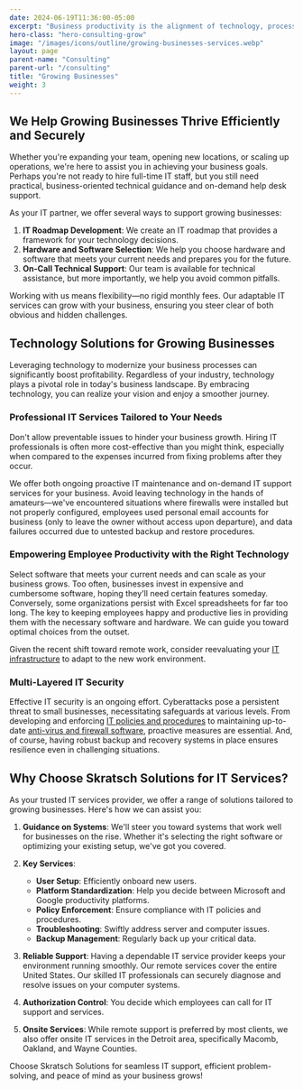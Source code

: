 ```yaml
---
date: 2024-06-19T11:36:00-05:00
excerpt: "Business productivity is the alignment of technology, process and people. We can help you thrive!"
hero-class: "hero-consulting-grow"
image: "/images/icons/outline/growing-businesses-services.webp"
layout: page
parent-name: "Consulting"
parent-url: "/consulting"
title: "Growing Businesses"
weight: 3
---
```


## We Help Growing Businesses Thrive Efficiently and Securely

Whether you're expanding your team, opening new locations, or scaling up operations, we're here to assist you in achieving your business goals. Perhaps you're not ready to hire full-time IT staff, but you still need practical, business-oriented technical guidance and on-demand help desk support.

As your IT partner, we offer several ways to support growing businesses:

1. **IT Roadmap Development**: We create an IT roadmap that provides a framework for your technology decisions.
2. **Hardware and Software Selection**: We help you choose hardware and software that meets your current needs and prepares you for the future.
3. **On-Call Technical Support**: Our team is available for technical assistance, but more importantly, we help you avoid common pitfalls.

Working with us means flexibility—no rigid monthly fees. Our adaptable IT services can grow with your business, ensuring you steer clear of both obvious and hidden challenges.

## Technology Solutions for Growing Businesses

Leveraging technology to modernize your business processes can significantly boost profitability. Regardless of your industry, technology plays a pivotal role in today's business landscape. By embracing technology, you can realize your vision and enjoy a smoother journey.

### Professional IT Services Tailored to Your Needs

Don't allow preventable issues to hinder your business growth. Hiring IT professionals is often more cost-effective than you might think, especially when compared to the expenses incurred from fixing problems after they occur.

We offer both ongoing proactive IT maintenance and on-demand IT support services for your business. Avoid leaving technology in the hands of amateurs—we've encountered situations where firewalls were installed but not properly configured, employees used personal email accounts for business (only to leave the owner without access upon departure), and data failures occurred due to untested backup and restore procedures.

### Empowering Employee Productivity with the Right Technology

Select software that meets your current needs and can scale as your business grows. Too often, businesses invest in expensive and cumbersome software, hoping they'll need certain features someday. Conversely, some organizations persist with Excel spreadsheets for far too long. The key to keeping employees happy and productive lies in providing them with the necessary software and hardware. We can guide you toward optimal choices from the outset.

Given the recent shift toward remote work, consider reevaluating your [IT infrastructure](/consulting/it-strategy) to adapt to the new work environment.

### Multi-Layered IT Security

Effective IT security is an ongoing effort. Cyberattacks pose a persistent threat to small businesses, necessitating safeguards at various levels. From developing and enforcing [IT policies and procedures](/consulting/it-policies-procedures) to maintaining up-to-date [anti-virus and firewall software](/security/how-to-identify-malicious-email), proactive measures are essential. And, of course, having robust backup and recovery systems in place ensures resilience even in challenging situations.

## Why Choose Skratsch Solutions for IT Services?

As your trusted IT services provider, we offer a range of solutions tailored to growing businesses. Here's how we can assist you:

1. **Guidance on Systems**: We'll steer you toward systems that work well for businesses on the rise. Whether it's selecting the right software or optimizing your existing setup, we've got you covered.

2. **Key Services**:
   - **User Setup**: Efficiently onboard new users.
   - **Platform Standardization**: Help you decide between Microsoft and Google productivity platforms.
   - **Policy Enforcement**: Ensure compliance with IT policies and procedures.
   - **Troubleshooting**: Swiftly address server and computer issues.
   - **Backup Management**: Regularly back up your critical data.

3. **Reliable Support**: Having a dependable IT service provider keeps your environment running smoothly. Our remote services cover the entire United States. Our skilled IT professionals can securely diagnose and resolve issues on your computer systems.

4. **Authorization Control**: You decide which employees can call for IT support and services.

5. **Onsite Services**: While remote support is preferred by most clients, we also offer onsite IT services in the Detroit area, specifically Macomb, Oakland, and Wayne Counties.

Choose Skratsch Solutions for seamless IT support, efficient problem-solving, and peace of mind as your business grows!
